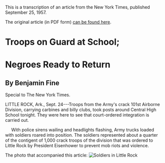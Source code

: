 This is a transcription of an article from the New York Times, published September 25, 1957.  

The original article (in PDF form) [can be found here](/files/times_litte_rock_92557.pdf).




Troops on Guard at School; 
==========================
Negroes Ready to Return
=======================

By Benjamin Fine
----------------

Special to The New York Times.

LITTLE ROCK, Ark., Sept. 24---Troops from the Army's crack 101st Airborne Division, carrying carbines and billy clubs, took posts around Central High School tonight. They were here to see that court-ordered integration is carried out.

&nbsp;&nbsp;&nbsp;&nbsp; With police sirens wailing and headlights flashing, Army trucks loaded with soldiers roared into position. The soldiers represented about a quarter of the contigent of 1,000 crack troops of the division that was ordered to Little Rock by President Eisenhower to prevent mob riots and violence.

The photo that accompanied this article:
![Soldiers in Little Rock](/images/little_rock_photo)
